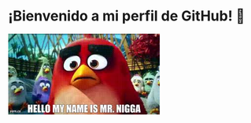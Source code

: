 # ¡Bienvenido a mi perfil de GitHub! 👾

![Imagen](https://github.com/JulianPaco/JulianPaco/blob/main/download.jpg)

